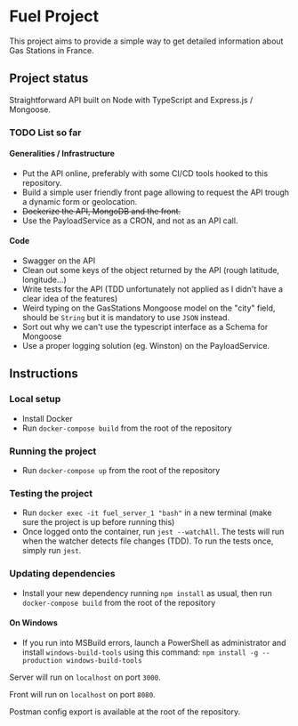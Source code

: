 # Fuel Project

This project aims to provide a simple way to get detailed information about Gas Stations in France.

## Project status

Straightforward API built on Node with TypeScript and Express.js / Mongoose.

### TODO List so far

#### Generalities / Infrastructure

- Put the API online, preferably with some CI/CD tools hooked to this repository.
- Build a simple user friendly front page allowing to request the API trough a dynamic form or geolocation.
- ~~Dockerize the API, MongoDB and the front.~~
- Use the PayloadService as a CRON, and not as an API call.

#### Code

- Swagger on the API
- Clean out some keys of the object returned by the API (rough latitude, longitude...)
- Write tests for the API (TDD unfortunately not applied as I didn't have a clear idea of the features)
- Weird typing on the GasStations Mongoose model on the "city" field, should be `String` but it is mandatory to use `JSON` instead.
- Sort out why we can't use the typescript interface as a Schema for Mongoose
- Use a proper logging solution (eg. Winston) on the PayloadService.

## Instructions

### Local setup

- Install Docker
- Run `docker-compose build` from the root of the repository

### Running the project

- Run `docker-compose up` from the root of the repository

### Testing the project

- Run `docker exec -it fuel_server_1 "bash"` in a new terminal (make sure the project is up before running this)
- Once logged onto the container, run `jest --watchAll`. The tests will run when the watcher detects file changes (TDD). To run the tests once, simply run `jest`.

### Updating dependencies

- Install your new dependency running `npm install` as usual, then run `docker-compose build` from the root of the repository

#### On Windows

- If you run into MSBuild errors, launch a PowerShell as administrator and install `windows-build-tools` using this command: `npm install -g --production windows-build-tools`

Server will run on `localhost` on port `3000`.

Front will run on `localhost` on port `8080`.

Postman config export is available at the root of the repository.
